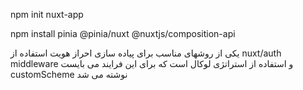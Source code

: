 <!-- https://nuxtjs.org/docs/get-started/installation -->
npm init nuxt-app <project-name>

<!-- https://pinia.vuejs.org/ssr/nuxt.html -->
npm install pinia @pinia/nuxt @nuxtjs/composition-api


یکی از روشهای مناسب برای پیاده سازی احراز هویت استفاده از
nuxt/auth middleware
و استفاده از استراتژی لوکال است که برای این فرایند می بایست 
customScheme
نوشته می شد
